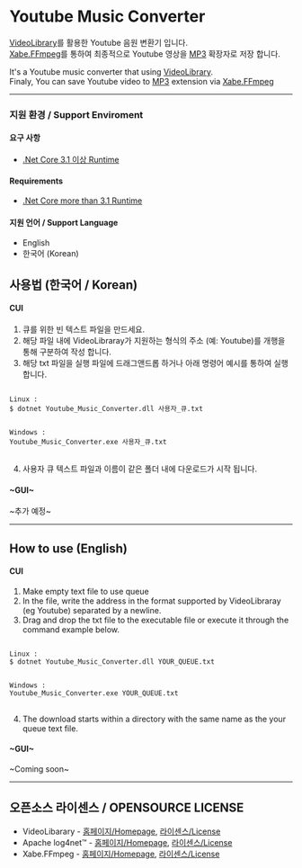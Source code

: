 # Youtube Music Converter
[VideoLibrary](https://github.com/omansak/libvideo)를 활용한 Youtube 음원 변환기 입니다.  
[Xabe.FFmpeg](https://ffmpeg.xabe.net/)를 통하여 최종적으로 Youtube 영상을 [MP3](https://ko.wikipedia.org/wiki/MP3) 확장자로 저장 합니다.

It's a Youtube music converter that using [VideoLibrary](https://github.com/omansak/libvideo).  
Finaly, You can save Youtube video to [MP3](https://en.wikipedia.org/wiki/MP3) extension via [Xabe.FFmpeg](https://ffmpeg.xabe.net/)

---

### 지원 환경 / Support Enviroment
#### 요구 사항
- [.Net Core 3.1 이상 Runtime](https://dotnet.microsoft.com/download/dotnet-core)
#### Requirements
- [.Net Core more than 3.1 Runtime](https://dotnet.microsoft.com/download/dotnet-core)

#### 지원 언어 / Support Language
- English
- 한국어 (Korean)

## 사용법 (한국어 / Korean)
#### CUI
1. 큐를 위한 빈 텍스트 파일을 만드세요.
2. 해당 파일 내에 VideoLibraray가 지원하는 형식의 주소 (예: Youtube)를 개행을 통해 구분하여 작성 합니다.
3. 해당 txt 파일을 실행 파일에 드래그앤드롭 하거나 아래 명령어 예시를 통하여 실행합니다.
<pre>
<code>
Linux :
$ dotnet Youtube_Music_Converter.dll 사용자_큐.txt


Windows :
Youtube_Music_Converter.exe 사용자_큐.txt
</code>
</pre>
4. 사용자 큐 텍스트 파일과 이름이 같은 폴더 내에 다운로드가 시작 됩니다.

#### ~GUI~
~추가 예정~


---
## How to use (English)
#### CUI
1. Make empty text file to use queue
2. In the file, write the address in the format supported by VideoLibraray (eg Youtube) separated by a newline.
3. Drag and drop the txt file to the executable file or execute it through the command example below.
<pre>
<code>
Linux :
$ dotnet Youtube_Music_Converter.dll YOUR_QUEUE.txt


Windows :
Youtube_Music_Converter.exe YOUR_QUEUE.txt
</code>
</pre>
4. The download starts within a directory with the same name as the your queue text file.

#### ~GUI~
~Coming soon~


---
## 오픈소스 라이센스 / OPENSOURCE LICENSE
- VideoLibarary - [홈페이지/Homepage](https://github.com/omansak/libvideo), [라이센스/License](https://github.com/omansak/libvideo/blob/master/LICENSE)
- Apache log4net™ - [홈페이지/Homepage](https://logging.apache.org/log4net/index.html), [라이센스/License](http://www.apache.org/licenses/LICENSE-2.0.html)
- Xabe.FFmpeg - [홈페이지/Homepage](https://ffmpeg.xabe.net/), [라이센스/License](https://ffmpeg.xabe.net/license.html)